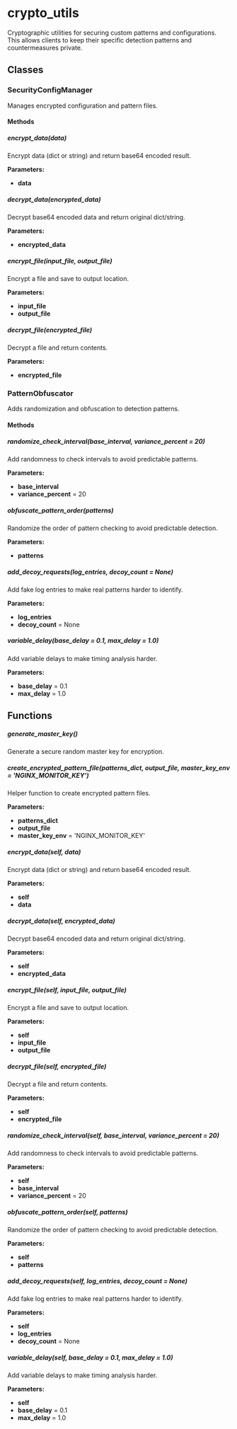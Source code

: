 # crypto_utils

Cryptographic utilities for securing custom patterns and configurations.
This allows clients to keep their specific detection patterns and countermeasures private.

## Classes

### SecurityConfigManager

Manages encrypted configuration and pattern files.

#### Methods

##### encrypt_data(data)

Encrypt data (dict or string) and return base64 encoded result.

**Parameters:**

- **data**

##### decrypt_data(encrypted_data)

Decrypt base64 encoded data and return original dict/string.

**Parameters:**

- **encrypted_data**

##### encrypt_file(input_file, output_file)

Encrypt a file and save to output location.

**Parameters:**

- **input_file**
- **output_file**

##### decrypt_file(encrypted_file)

Decrypt a file and return contents.

**Parameters:**

- **encrypted_file**

### PatternObfuscator

Adds randomization and obfuscation to detection patterns.

#### Methods

##### randomize_check_interval(base_interval, variance_percent = 20)

Add randomness to check intervals to avoid predictable patterns.

**Parameters:**

- **base_interval**
- **variance_percent** = 20

##### obfuscate_pattern_order(patterns)

Randomize the order of pattern checking to avoid predictable detection.

**Parameters:**

- **patterns**

##### add_decoy_requests(log_entries, decoy_count = None)

Add fake log entries to make real patterns harder to identify.

**Parameters:**

- **log_entries**
- **decoy_count** = None

##### variable_delay(base_delay = 0.1, max_delay = 1.0)

Add variable delays to make timing analysis harder.

**Parameters:**

- **base_delay** = 0.1
- **max_delay** = 1.0

## Functions

##### generate_master_key()

Generate a secure random master key for encryption.

##### create_encrypted_pattern_file(patterns_dict, output_file, master_key_env = 'NGINX_MONITOR_KEY')

Helper function to create encrypted pattern files.

**Parameters:**

- **patterns_dict**
- **output_file**
- **master_key_env** = 'NGINX_MONITOR_KEY'

##### encrypt_data(self, data)

Encrypt data (dict or string) and return base64 encoded result.

**Parameters:**

- **self**
- **data**

##### decrypt_data(self, encrypted_data)

Decrypt base64 encoded data and return original dict/string.

**Parameters:**

- **self**
- **encrypted_data**

##### encrypt_file(self, input_file, output_file)

Encrypt a file and save to output location.

**Parameters:**

- **self**
- **input_file**
- **output_file**

##### decrypt_file(self, encrypted_file)

Decrypt a file and return contents.

**Parameters:**

- **self**
- **encrypted_file**

##### randomize_check_interval(self, base_interval, variance_percent = 20)

Add randomness to check intervals to avoid predictable patterns.

**Parameters:**

- **self**
- **base_interval**
- **variance_percent** = 20

##### obfuscate_pattern_order(self, patterns)

Randomize the order of pattern checking to avoid predictable detection.

**Parameters:**

- **self**
- **patterns**

##### add_decoy_requests(self, log_entries, decoy_count = None)

Add fake log entries to make real patterns harder to identify.

**Parameters:**

- **self**
- **log_entries**
- **decoy_count** = None

##### variable_delay(self, base_delay = 0.1, max_delay = 1.0)

Add variable delays to make timing analysis harder.

**Parameters:**

- **self**
- **base_delay** = 0.1
- **max_delay** = 1.0
